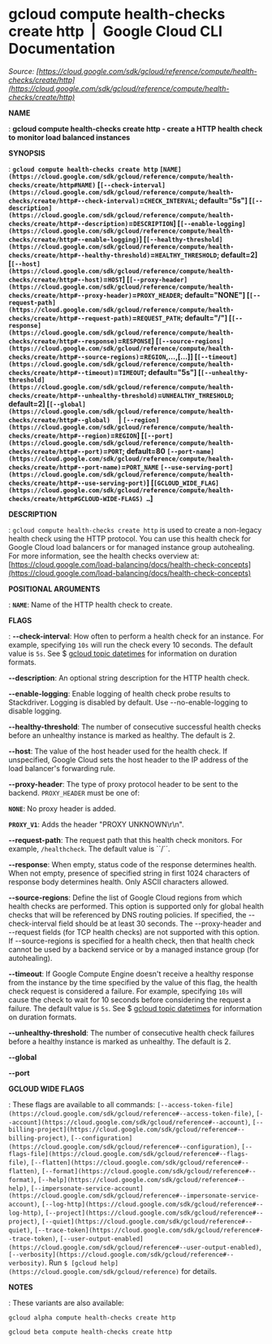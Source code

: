 # gcloud compute health-checks create http  |  Google Cloud CLI Documentation

*Source: [https://cloud.google.com/sdk/gcloud/reference/compute/health-checks/create/http](https://cloud.google.com/sdk/gcloud/reference/compute/health-checks/create/http)*

**NAME**

: **gcloud compute health-checks create http - create a HTTP health check to monitor load balanced instances**

**SYNOPSIS**

: **`gcloud compute health-checks create http` `[NAME](https://cloud.google.com/sdk/gcloud/reference/compute/health-checks/create/http#NAME)` [`[--check-interval](https://cloud.google.com/sdk/gcloud/reference/compute/health-checks/create/http#--check-interval)`=`CHECK_INTERVAL`; default="5s"] [`[--description](https://cloud.google.com/sdk/gcloud/reference/compute/health-checks/create/http#--description)`=`DESCRIPTION`] [`[--enable-logging](https://cloud.google.com/sdk/gcloud/reference/compute/health-checks/create/http#--enable-logging)`] [`[--healthy-threshold](https://cloud.google.com/sdk/gcloud/reference/compute/health-checks/create/http#--healthy-threshold)`=`HEALTHY_THRESHOLD`; default=2] [`[--host](https://cloud.google.com/sdk/gcloud/reference/compute/health-checks/create/http#--host)`=`HOST`] [`[--proxy-header](https://cloud.google.com/sdk/gcloud/reference/compute/health-checks/create/http#--proxy-header)`=`PROXY_HEADER`; default="NONE"] [`[--request-path](https://cloud.google.com/sdk/gcloud/reference/compute/health-checks/create/http#--request-path)`=`REQUEST_PATH`; default="/"] [`[--response](https://cloud.google.com/sdk/gcloud/reference/compute/health-checks/create/http#--response)`=`RESPONSE`] [`[--source-regions](https://cloud.google.com/sdk/gcloud/reference/compute/health-checks/create/http#--source-regions)`=`REGION`,…,[…]] [`[--timeout](https://cloud.google.com/sdk/gcloud/reference/compute/health-checks/create/http#--timeout)`=`TIMEOUT`; default="5s"] [`[--unhealthy-threshold](https://cloud.google.com/sdk/gcloud/reference/compute/health-checks/create/http#--unhealthy-threshold)`=`UNHEALTHY_THRESHOLD`; default=2] [`[--global](https://cloud.google.com/sdk/gcloud/reference/compute/health-checks/create/http#--global)`     | `[--region](https://cloud.google.com/sdk/gcloud/reference/compute/health-checks/create/http#--region)`=`REGION`] [`[--port](https://cloud.google.com/sdk/gcloud/reference/compute/health-checks/create/http#--port)`=`PORT`; default=80 `[--port-name](https://cloud.google.com/sdk/gcloud/reference/compute/health-checks/create/http#--port-name)`=`PORT_NAME` `[--use-serving-port](https://cloud.google.com/sdk/gcloud/reference/compute/health-checks/create/http#--use-serving-port)`] [`[GCLOUD_WIDE_FLAG](https://cloud.google.com/sdk/gcloud/reference/compute/health-checks/create/http#GCLOUD-WIDE-FLAGS) …`]**

**DESCRIPTION**

: `gcloud compute health-checks create http` is used to create a
non-legacy health check using the HTTP protocol. You can use this health check
for Google Cloud load balancers or for managed instance group autohealing. For
more information, see the health checks overview at: [https://cloud.google.com/load-balancing/docs/health-check-concepts](https://cloud.google.com/load-balancing/docs/health-check-concepts)

**POSITIONAL ARGUMENTS**

: **`NAME`**:
Name of the HTTP health check to create.

**FLAGS**

: **--check-interval**:
How often to perform a health check for an instance. For example, specifying
``10s`` will run the check every 10 seconds.
The default value is ``5s``. See $ [gcloud topic datetimes](https://cloud.google.com/sdk/gcloud/reference/topic/datetimes) for
information on duration formats.

**--description**:
An optional string description for the HTTP health check.

**--enable-logging**:
Enable logging of health check probe results to Stackdriver. Logging is disabled
by default.
Use --no-enable-logging to disable logging.

**--healthy-threshold**:
The number of consecutive successful health checks before an unhealthy instance
is marked as healthy. The default is 2.

**--host**:
The value of the host header used for the health check. If unspecified, Google
Cloud sets the host header to the IP address of the load balancer's forwarding
rule.

**--proxy-header**:
The type of proxy protocol header to be sent to the backend.
`PROXY_HEADER` must be one of:

**`NONE`**:
No proxy header is added.

**`PROXY_V1`**:
Adds the header "PROXY UNKNOWN\r\n".

**--request-path**:
The request path that this health check monitors. For example,
``/healthcheck``. The default value is
``/´´.

**--response**:
When empty, status code of the response determines health. When not empty,
presence of specified string in first 1024 characters of response body
determines health. Only ASCII characters allowed.

**--source-regions**:
Define the list of Google Cloud regions from which health checks are performed.
This option is supported only for global health checks that will be referenced
by DNS routing policies. If specified, the --check-interval field should be at
least 30 seconds. The --proxy-header and --request fields (for TCP health
checks) are not supported with this option.
If --source-regions is specified for a health check, then that health check
cannot be used by a backend service or by a managed instance group (for
autohealing).

**--timeout**:
If Google Compute Engine doesn't receive a healthy response from the instance by
the time specified by the value of this flag, the health check request is
considered a failure. For example, specifying
``10s`` will cause the check to wait for 10
seconds before considering the request a failure. The default value is
``5s``. See $ [gcloud topic datetimes](https://cloud.google.com/sdk/gcloud/reference/topic/datetimes) for
information on duration formats.

**--unhealthy-threshold**:
The number of consecutive health check failures before a healthy instance is
marked as unhealthy. The default is 2.

**--global**

**--port**

**GCLOUD WIDE FLAGS**

: These flags are available to all commands: `[--access-token-file](https://cloud.google.com/sdk/gcloud/reference#--access-token-file)`,
`[--account](https://cloud.google.com/sdk/gcloud/reference#--account)`, `[--billing-project](https://cloud.google.com/sdk/gcloud/reference#--billing-project)`,
`[--configuration](https://cloud.google.com/sdk/gcloud/reference#--configuration)`,
`[--flags-file](https://cloud.google.com/sdk/gcloud/reference#--flags-file)`,
`[--flatten](https://cloud.google.com/sdk/gcloud/reference#--flatten)`, `[--format](https://cloud.google.com/sdk/gcloud/reference#--format)`, `[--help](https://cloud.google.com/sdk/gcloud/reference#--help)`, `[--impersonate-service-account](https://cloud.google.com/sdk/gcloud/reference#--impersonate-service-account)`,
`[--log-http](https://cloud.google.com/sdk/gcloud/reference#--log-http)`,
`[--project](https://cloud.google.com/sdk/gcloud/reference#--project)`, `[--quiet](https://cloud.google.com/sdk/gcloud/reference#--quiet)`, `[--trace-token](https://cloud.google.com/sdk/gcloud/reference#--trace-token)`, `[--user-output-enabled](https://cloud.google.com/sdk/gcloud/reference#--user-output-enabled)`,
`[--verbosity](https://cloud.google.com/sdk/gcloud/reference#--verbosity)`.
Run `$ [gcloud help](https://cloud.google.com/sdk/gcloud/reference)` for details.

**NOTES**

: These variants are also available:

```
gcloud alpha compute health-checks create http
```

```
gcloud beta compute health-checks create http
```
